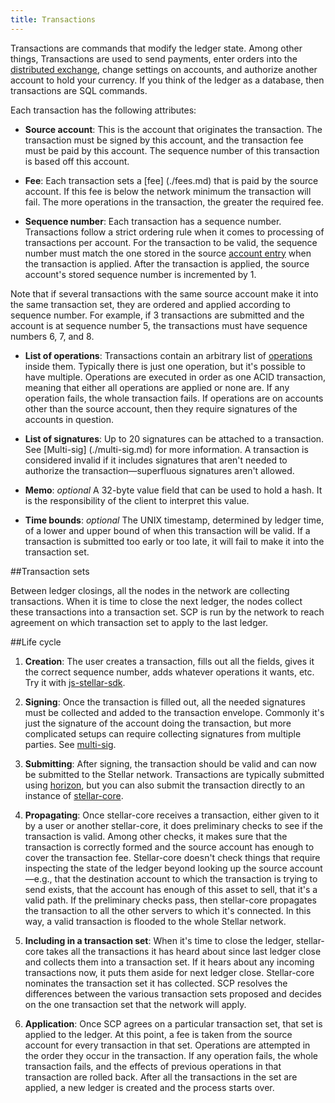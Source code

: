 ```yaml
---
title: Transactions
---
```


Transactions are commands that modify the ledger state. Among other things, Transactions are used to send payments, enter orders into the [distributed exchange](./exchange.md), change settings on accounts, and authorize another account to hold your currency. If you think of the ledger as a database, then transactions are SQL commands. 


Each transaction has the following attributes:
- **Source account**: This is the account that originates the transaction. The transaction must be signed by this account, and the transaction fee must be paid by this account. The sequence number of this transaction is based off this account.

- **Fee**: Each transaction sets a [fee] (./fees.md) that is paid by the source account. If this fee is below the network minimum the transaction will fail. The more operations in the transaction, the greater the required fee.

- **Sequence number**: Each transaction has a sequence number. Transactions follow a strict ordering rule when it comes to processing of transactions per account. For the transaction to be valid, the sequence number must match the one stored in the source [account entry](./account.md) when the transaction is applied. After the transaction is applied, the source account's stored sequence number is incremented by 1.

Note that if several transactions with the same source account make it into the same transaction set, they are ordered and applied according to sequence number. For example, if 3 transactions are submitted and the account is at sequence number 5, the transactions must have sequence numbers 6, 7, and 8.

- **List of operations**: Transactions contain an arbitrary list of [operations](./operations.md) inside them. Typically there is just one operation, but it's possible to have multiple.  Operations are executed in order as one ACID transaction, meaning that either all operations are applied or none are.  If any operation fails, the whole transaction fails. If operations are on accounts other than the source account, then they require signatures of the accounts in question.

- **List of signatures**: Up to 20 signatures can be attached to a transaction. See [Multi-sig] (./multi-sig.md) for more information. A transaction is considered invalid if it includes signatures that aren't needed to authorize the transaction—superfluous signatures aren't allowed.

- **Memo**: *optional* A 32-byte value field that can be used to hold a hash. It is the responsibility of the client to interpret this value.

- **Time bounds**: *optional* The UNIX timestamp, determined by ledger time, of a lower and upper bound of when this transaction will be valid. If a transaction is submitted too early or too late, it will fail to make it into the transaction set.

##Transaction sets

Between ledger closings, all the nodes in the network are collecting transactions. When it is time to close the next ledger, the nodes collect these transactions into a transaction set. SCP is run by the network to reach agreement on which transaction set to apply to the last ledger. 

##Life cycle

1. **Creation**: The user creates a transaction, fills out all the fields, gives it the correct sequence number, adds whatever operations it wants, etc. Try it with [js-stellar-sdk](http://stellar.org/developers/learn/guides/js-stellar-sdk).

2. **Signing**: Once the transaction is filled out, all the needed signatures must be collected and added to the transaction envelope. Commonly it's just the signature of the account doing the transaction, but more complicated setups can require collecting signatures from multiple parties. See [multi-sig](./multi-sig.md).

3. **Submitting**: After signing, the transaction should be valid and can now be submitted to the Stellar network. Transactions are typically submitted using [horizon](http://stellar.org/developers/ref/horizon/reference/transactions-create), but you can also submit the transaction directly to an instance of [stellar-core](https://github.com/stellar/stellar-core).

4. **Propagating**: Once stellar-core receives a transaction, either given to it by a user or another stellar-core, it does preliminary checks to see if the transaction is valid. Among other checks, it makes sure that the transaction is correctly formed and the source account has enough to cover the transaction fee. Stellar-core doesn't check things that require inspecting the state of the ledger beyond looking up the source account—e.g., that the destination account to which the transaction is trying to send exists, that the account has enough of this asset to sell, that it's a valid path. 
If the preliminary checks pass, then stellar-core propagates the transaction to all the other servers to which it's connected. In this way, a valid transaction is flooded to the whole Stellar network.

5. **Including in a transaction set**: When it's time to close the ledger, stellar-core takes all the transactions it has heard about since last ledger close and collects them into a transaction set. If it hears about any incoming transactions now, it puts them aside for next ledger close. 
Stellar-core nominates the transaction set it has collected. SCP resolves the differences between the various transaction sets proposed and decides on the one transaction set that the network will apply. 

6. **Application**: Once SCP agrees on a particular transaction set, that set is applied to the ledger. At this point, a fee is taken from the source account for every transaction in that set. Operations are attempted in the order they occur in the transaction. If any operation fails, the whole transaction fails, and the effects of previous operations in that transaction are rolled back. After all the transactions in the set are applied, a new ledger is created and the process starts over.


